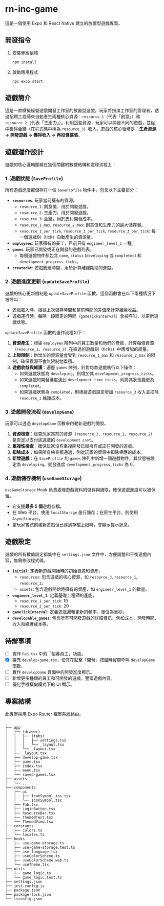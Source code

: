 # rn-inc-game

這是一個使用 Expo 和 React Native 建立的放置型遊戲專案。

## 開發指令

1.  安裝專案依賴

    ```bash
    npm install
    ```

2.  啟動應用程式

    ```bash
    npx expo start
    ```

## 遊戲簡介

這是一款模擬經營遊戲開發工作室的放置型遊戲。玩家將扮演工作室的管理者，透過招聘工程師來自動產生兩種核心資源：`resource_1`（代表「創意」）和 `resource_2`（代表「生產力」）。利用這些資源，玩家可以開發不同的遊戲，並從中獲得金錢（在程式碼中稱為 `resource_3`）收入。遊戲的核心循環是：**生產資源 -> 開發遊戲 -> 獲得收入 -> 再投資擴張**。

## 遊戲運作設計

遊戲的核心邏輯圍繞在幾個關鍵的數據結構和處理流程上：

### 1\. 遊戲狀態 (`SaveProfile`)

所有遊戲進度都儲存在一個 `SaveProfile` 物件中，包含以下主要部分：

  * **`resources`**: 玩家當前擁有的資源。
      * `resource_1`: 創意值，用於開發遊戲。
      * `resource_2`: 生產力，用於開發遊戲。
      * `resource_3`: 金錢，用於支付開發成本。
      * `resource_1_max`, `resource_2_max`: 創意值和生產力的最大儲存量。
      * `resource_1_per_tick`, `resource_2_per_tick`, `resource_3_per_tick`: 每一個遊戲刻（tick）自動產生的資源量。
  * **`employees`**: 玩家擁有的員工，目前只有 `engineer_level_1` 一種。
  * **`games`**: 玩家已開發或正在開發的遊戲列表。
      * 每個遊戲物件都包含 `name`, `status` (`developing` 或 `completed`) 和 `development_progress_ticks`。
  * **`createdAt`**: 遊戲創建時間，用於計算離線期間的進度。

### 2\. 遊戲進度更新 (`updateSaveProfile`)

遊戲的核心更新機制是 `updateSaveProfile` 函數。這個函數會在以下兩種情況下被呼叫：

  * 遊戲載入時，根據上次儲存時間和當前時間的差值來計算離線收益。
  * 遊戲運行時，每隔一段固定的時間（`gameTickInterval`）會被呼叫，以更新遊戲狀態。

`updateSaveProfile` 函數的運作流程如下：

1.  **資源產生**：根據 `employees` 陣列中的員工數量和他們的產能，計算每個資源（`resource_1`、`resource_2`）在經過的遊戲刻（ticks）中應增加的總量。
2.  **上限限制**：新增加的資源量會受到 `resource_1_max` 和 `resource_2_max` 的限制，確保資源不會無限制地累積。
3.  **遊戲收益與維護**：遍歷 `games` 陣列，針對每款遊戲執行以下操作：
      * 如果遊戲狀態為 `developing`，則增加其 `development_progress_ticks`。
      * 如果遊戲的開發進度達到 `development_time_ticks`，則將其狀態變更為 `completed`。
      * 如果遊戲狀態為 `completed`，則根據遊戲設定增加 `resource_3` 收入並扣除 `resource_2` 維護成本。

### 3\. 遊戲開發流程 (`developGame`)

玩家可以透過 `developGame` 函數來啟動新遊戲的開發。

1.  **資源檢查**：檢查玩家當前的資源（`resource_3`、`resource_1`、`resource_2`）是否足以支付該遊戲的 `development_cost`。
2.  **重複性檢查**：確保玩家沒有重複開發已經擁有或正在開發的遊戲。
3.  **扣除成本**：如果所有檢查都通過，則從玩家的資源中扣除相應的成本。
4.  **新增遊戲**：在 `SaveProfile` 的 `games` 陣列中新增一個遊戲物件，其狀態被設定為 `developing`，開發進度 `development_progress_ticks` 為 0。

### 4\. 遊戲儲存機制 (`useGameStorage`)

`useGameStorage` Hook 負責處理遊戲資料的儲存與讀取，確保遊戲進度可以被保留。

  * 它支援**最多 5 個**遊戲存檔。
  * 在 Web 平台，使用 `localStorage` 進行儲存；在原生平台，則使用 `AsyncStorage`。
  * 當玩家嘗試創建新遊戲但已達到存檔上限時，會顯示提示訊息。

## 遊戲設定

遊戲的所有數值設定都集中在 `settings.json` 文件中，方便調整和平衡遊戲內容，無需修改程式碼。

  * **`initial`**: 定義新遊戲開始時的初始資源和資產。
      * `resources`: 包含遊戲的核心資源，如 `resource_3`, `resource_1`, `resource_2`。
      * `assets`: 包含遊戲開始時擁有的資產，如 `engineer_level_1` 的數量。
  * **`engineer_level_1`**: 定義基礎工程師的產能。
      * `resource_1_per_tick`: 10
      * `resource_2_per_tick`: 20
  * **`gameTickInterval`**: 定義遊戲邏輯更新的頻率，單位為毫秒。
  * **`developable_games`**: 包含所有可開發遊戲的詳細資訊，例如成本、開發時間、收入和維護成本等。

## 待辦事項

  * [ ] 實作 `Fab.tsx` 中的「招募員工」功能。
  * [x] 擴充 `develop-game.tsx`，使其在點擊「開發」按鈕時實際呼叫 `developGame` 函數。
  * [ ] 實作 `developGame` 頁面中的開發進度顯示。
  * [ ] 新增更多種類的員工和可開發的遊戲，豐富遊戲內容。
  * [ ] 優化手機橫向模式下的 UI 顯示。

## 專案結構

此專案採用 Expo Router 檔案系統路由。

```
.
├── app
│   ├── (drawer)
│   │   ├── (tabs)
│   │   │   ├── settings.tsx
│   │   │   └── _layout.tsx
│   │   └── _layout.tsx
│   ├── _layout.tsx
│   ├── develop-game.tsx
│   ├── game.tsx
│   ├── index.tsx
│   ├── menu.tsx
│   └── saved-games.tsx
├── assets
│   └── ...
├── components
│   ├── ui
│   │   ├── IconSymbol.ios.tsx
│   │   └── IconSymbol.tsx
│   ├── Fab.tsx
│   ├── LoginButton.tsx
│   ├── ResourceBar.tsx
│   ├── ThemedText.tsx
│   └── ThemedView.tsx
├── constants
│   ├── Colors.ts
│   └── locales.ts
├── hooks
│   ├── use-game-storage.ts
│   ├── use-game-storage.test.ts
│   ├── use-language.tsx
│   ├── useColorScheme.ts
│   ├── useColorScheme.web.ts
│   └── useTheme.tsx
├── utils
│   ├── game_logic.ts
│   └── game_logic.test.ts
├── settings.json
├── jest.config.js
├── package.json
├── package-lock.json
└── tsconfig.json
```
